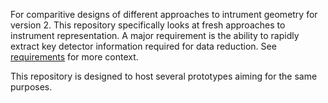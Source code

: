 For comparitive designs of different approaches to intrument geometry for version 2. This repository specifically looks at fresh approaches to instrument representation. A major requirement is the ability to rapidly extract key detector information required for data reduction. See [requirements](https://github.com/mantidproject/documents/blob/master/Design/Instrument-2.0/requirements-v2.md) for more context.

This repository is designed to host several prototypes aiming for the same purposes.
